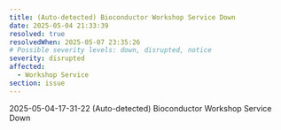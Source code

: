 ```yaml
---
title: (Auto-detected) Bioconductor Workshop Service Down
date: 2025-05-04 21:33:39
resolved: true
resolvedWhen: 2025-05-07 23:35:26
# Possible severity levels: down, disrupted, notice
severity: disrupted
affected:
  - Workshop Service
section: issue
---
```


2025-05-04-17-31-22 (Auto-detected) Bioconductor Workshop Service Down

